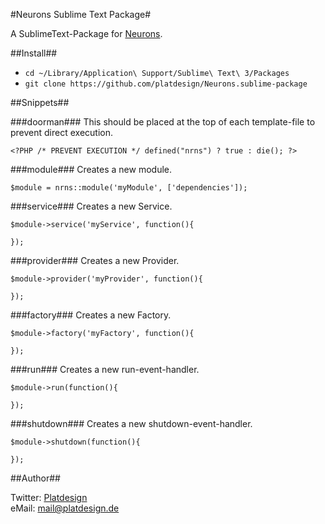 #Neurons Sublime Text Package#

A SublimeText-Package for [Neurons](https://github.com/platdesign/Neurons).

##Install##

- `cd ~/Library/Application\ Support/Sublime\ Text\ 3/Packages`
- `git clone https://github.com/platdesign/Neurons.sublime-package`


##Snippets##

###doorman###
This should be placed at the top of each template-file to prevent direct execution.

	<?PHP /* PREVENT EXECUTION */ defined("nrns") ? true : die(); ?>
	
###module###
Creates a new module.

	$module = nrns::module('myModule', ['dependencies']);

###service###
Creates a new Service.

	$module->service('myService', function(){
		
	});

###provider###
Creates a new Provider.

	$module->provider('myProvider', function(){
		
	});
###factory###
Creates a new Factory.

	$module->factory('myFactory', function(){
		
	});
###run###
Creates a new run-event-handler.

	$module->run(function(){
		
	});
###shutdown###
Creates a new shutdown-event-handler.

	$module->shutdown(function(){
		
	});
	
	
##Author##

Twitter: [Platdesign](https://twitter.com/platdesign)	
eMail: [mail@platdesign.de](mailto:mail@platdesign.de)